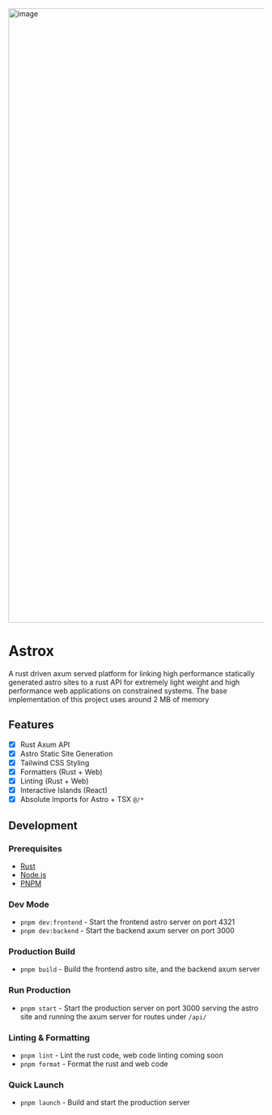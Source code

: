 <img width="1212" alt="image" src="https://github.com/versecafe/astrox/assets/147033096/0186e187-5f3f-44a0-8234-e5030d34d3e2">

# Astrox

A rust driven axum served platform for linking high performance statically generated astro sites to a rust API for extremely light weight and high performance web applications on constrained systems. The base implementation of this project uses around 2 MB of memory

## Features

- [x] Rust Axum API
- [x] Astro Static Site Generation
- [x] Tailwind CSS Styling
- [x] Formatters (Rust + Web)
- [x] Linting (Rust + Web)
- [x] Interactive Islands (React)
- [x] Absolute Imports for Astro + TSX `@/*`

## Development

### Prerequisites

- [Rust](https://www.rust-lang.org/tools/install)
- [Node.js](https://nodejs.org/en/download/)
- [PNPM](https://pnpm.io/installation)

### Dev Mode

- `pnpm dev:frontend` - Start the frontend astro server on port 4321
- `pnpm dev:backend` - Start the backend axum server on port 3000

### Production Build

- `pnpm build` - Build the frontend astro site, and the backend axum server

### Run Production

- `pnpm start` - Start the production server on port 3000 serving the astro site and running the axum server for routes under `/api/`

### Linting & Formatting

- `pnpm lint` - Lint the rust code, web code linting coming soon
- `pnpm format` - Format the rust and web code

### Quick Launch

- `pnpm launch` - Build and start the production server
